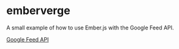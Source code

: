 emberverge
===========

A small example of how to use Ember.js with the Google Feed API.

[Google Feed API](https://developers.google.com/feed/)

